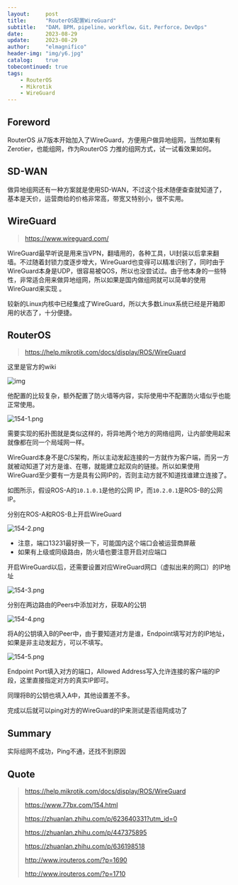 ```yaml
---
layout:     post
title:      "RouterOS配置WireGuard"
subtitle:   "DAM，BPM，pipeline，workflow，Git，Perforce，DevOps"
date:       2023-08-29
update:     2023-08-29
author:     "elmagnifico"
header-img: "img/y6.jpg"
catalog:    true
tobecontinued: true
tags:
    - RouterOS
    - Mikrotik
    - WireGuard
---
```


## Foreword

RouterOS 从7版本开始加入了WireGuard，方便用户做异地组网，当然如果有Zerotier，也能组网，作为RouterOS 力推的组网方式，试一试看效果如何。



## SD-WAN

做异地组网还有一种方案就是使用SD-WAN，不过这个技术随便查查就知道了，基本是天价，运营商给的价格非常高，带宽又特别小，很不实用。



## WireGuard

> https://www.wireguard.com/

WireGuard最早听说是用来当VPN，翻墙用的，各种工具，UI封装以后拿来翻墙。不过随着封锁力度逐步增大，WireGuard也变得可以精准识别了，同时由于WireGuard本身是UDP，很容易被QOS，所以也没尝试过。由于他本身的一些特性，非常适合用来做异地组网，所以如果是国内做组网就可以简单的使用WireGuard来实现 。

较新的Linux内核中已经集成了WireGuard，所以大多数Linux系统已经是开箱即用的状态了，十分便捷。



## RouterOS

> https://help.mikrotik.com/docs/display/ROS/WireGuard

这里是官方的wiki

![img](https://img.elmagnifico.tech/static/upload/elmagnifico/202308292327684.png)

他配置的比较复杂，额外配置了防火墙等内容，实际使用中不配置防火墙似乎也能正常使用。



![154-1.png](https://img.elmagnifico.tech/static/upload/elmagnifico/202308292256187.png)

需要实现的拓扑图就是类似这样的，将异地两个地方的网络组网，让内部使用起来就像都在同一个局域网一样。



WireGuard本身不是C/S架构，所以主动发起连接的一方就作为客户端，而另一方就被动知道了对方是谁、在哪，就能建立起双向的链接。所以如果使用WireGuard至少要有一方是具有公网IP的，否则主动方就不知道找谁建立连接了。



如图所示，假设ROS-A的`10.1.0.1`是他的公网 IP，而`10.2.0.1`是ROS-B的公网IP。



分别在ROS-A和ROS-B上开启WireGuard

![154-2.png](https://img.elmagnifico.tech/static/upload/elmagnifico/202308292311157.png)

- 注意，端口13231最好换一下，可能国内这个端口会被运营商屏蔽
- 如果有上级或同级路由，防火墙也要注意开启对应端口



开启WireGuard以后，还需要设置对应WireGuard网口（虚拟出来的网口）的IP地址

![154-3.png](https://img.elmagnifico.tech/static/upload/elmagnifico/202308292315057.png)



分别在两边路由的Peers中添加对方，获取A的公钥

![154-4.png](https://img.elmagnifico.tech/static/upload/elmagnifico/202308292316544.png)

将A的公钥填入B的Peer中，由于要知道对方是谁，Endpoint填写对方的IP地址，如果是非主动发起方，可以不填写。

![154-5.png](https://img.elmagnifico.tech/static/upload/elmagnifico/202308292316703.png)

Endpoint Port填入对方的端口，Allowed Address写入允许连接的客户端的IP段，这里直接指定对方的真实IP即可。



同理将B的公钥也填入A中，其他设置差不多。



完成以后就可以ping对方的WireGuard的IP来测试是否组网成功了



## Summary

实际组网不成功，Ping不通，还找不到原因



## Quote

> https://help.mikrotik.com/docs/display/ROS/WireGuard
>
> https://www.77bx.com/154.html
>
> https://zhuanlan.zhihu.com/p/623640331?utm_id=0
>
> https://zhuanlan.zhihu.com/p/447375895
>
> https://zhuanlan.zhihu.com/p/636198518
>
> http://www.irouteros.com/?p=1690
>
> http://www.irouteros.com/?p=1710
